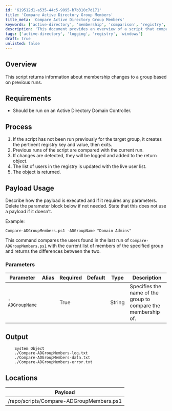 ```yaml
---
id: '619512d1-a535-44c5-9095-b7b310c7d171'
title: 'Compare Active Directory Group Members'
title_meta: 'Compare Active Directory Group Members'
keywords: ['active-directory', 'membership', 'comparison', 'registry', 'logging']
description: 'This document provides an overview of a script that compares the membership of an Active Directory group by analyzing previous runs and logging any changes detected. It is intended to be run on an Active Directory Domain Controller and details the process, parameters, and output of the script.'
tags: ['active-directory', 'logging', 'registry', 'windows']
draft: true
unlisted: false
---
```


## Overview

This script returns information about membership changes to a group based on previous runs.

## Requirements

- Should be run on an Active Directory Domain Controller.

## Process

1. If the script has not been run previously for the target group, it creates the pertinent registry key and value, then exits.
2. Previous runs of the script are compared with the current run.
3. If changes are detected, they will be logged and added to the return object.
4. The list of users in the registry is updated with the live user list.
5. The object is returned.

## Payload Usage

Describe how the payload is executed and if it requires any parameters. Delete the parameter block below if not needed. State that this does not use a payload if it doesn’t.

Example:
```
Compare-ADGroupMembers.ps1 -ADGroupName "Domain Admins"
```
This command compares the users found in the last run of `Compare-ADGroupMembers.ps1` with the current list of members of the specified group and returns the differences between the two.

### Parameters

| Parameter       | Alias | Required | Default | Type   | Description                                                                 |
|------------------|-------|----------|---------|--------|-----------------------------------------------------------------------------|
| `-ADGroupName`   |       | True     |         | String | Specifies the name of the group to compare the membership of.             |

## Output

```
    System Object
    ./Compare-ADGroupMembers-log.txt
    ./Compare-ADGroupMembers-data.txt
    ./Compare-ADGroupMembers-error.txt
```

## Locations

| Payload                                  |
|------------------------------------------|
| /repo/scripts/Compare-ADGroupMembers.ps1 |

